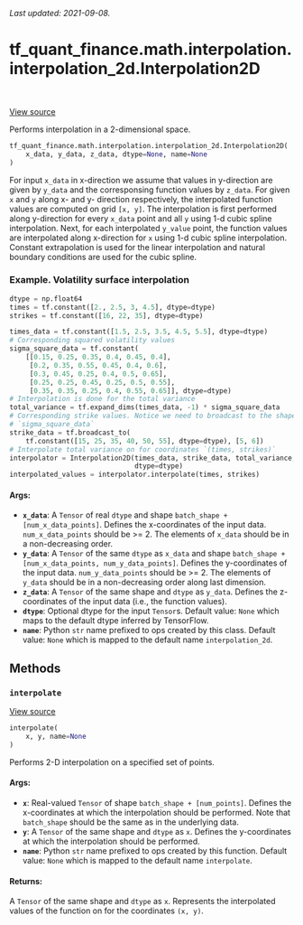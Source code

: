 <!--
This file is generated by a tool. Do not edit directly.
For open-source contributions the docs will be updated automatically.
-->

*Last updated: 2021-09-08.*

<div itemscope itemtype="http://developers.google.com/ReferenceObject">
<meta itemprop="name" content="tf_quant_finance.math.interpolation.interpolation_2d.Interpolation2D" />
<meta itemprop="path" content="Stable" />
<meta itemprop="property" content="__init__"/>
<meta itemprop="property" content="interpolate"/>
</div>

# tf_quant_finance.math.interpolation.interpolation_2d.Interpolation2D

<!-- Insert buttons and diff -->

<table class="tfo-notebook-buttons tfo-api" align="left">
</table>

<a target="_blank" href="https://github.com/google/tf-quant-finance/blob/master/tf_quant_finance/math/interpolation/interpolation_2d/interpolation_2d.py">View source</a>



Performs interpolation in a 2-dimensional space.

```python
tf_quant_finance.math.interpolation.interpolation_2d.Interpolation2D(
    x_data, y_data, z_data, dtype=None, name=None
)
```



<!-- Placeholder for "Used in" -->

For input `x_data` in x-direction we assume that values in y-direction are
given by `y_data` and the corresponsing function values by `z_data`.
For given `x` and `y` along x- and y- direction respectively,
the interpolated function values are computed on grid `[x, y]`.
The interpolation is first performed along y-direction for every `x_data`
point and all `y` using 1-d cubic spline interpolation. Next, for
each interpolated `y_value` point, the function values are interpolated along
x-direction for `x` using 1-d cubic spline interpolation.
Constant extrapolation is used for the linear interpolation and natural
boundary conditions are used for the cubic spline.

### Example. Volatility surface interpolation

```python
dtype = np.float64
times = tf.constant([2., 2.5, 3, 4.5], dtype=dtype)
strikes = tf.constant([16, 22, 35], dtype=dtype)

times_data = tf.constant([1.5, 2.5, 3.5, 4.5, 5.5], dtype=dtype)
# Corresponding squared volatility values
sigma_square_data = tf.constant(
    [[0.15, 0.25, 0.35, 0.4, 0.45, 0.4],
     [0.2, 0.35, 0.55, 0.45, 0.4, 0.6],
     [0.3, 0.45, 0.25, 0.4, 0.5, 0.65],
     [0.25, 0.25, 0.45, 0.25, 0.5, 0.55],
     [0.35, 0.35, 0.25, 0.4, 0.55, 0.65]], dtype=dtype)
# Interpolation is done for the total variance
total_variance = tf.expand_dims(times_data, -1) * sigma_square_data
# Corresponding strike values. Notice we need to broadcast to the shape of
# `sigma_square_data`
strike_data = tf.broadcast_to(
    tf.constant([15, 25, 35, 40, 50, 55], dtype=dtype), [5, 6])
# Interpolate total variance on for coordinates `(times, strikes)`
interpolator = Interpolation2D(times_data, strike_data, total_variance,
                               dtype=dtype)
interpolated_values = interpolator.interpolate(times, strikes)
```

#### Args:


* <b>`x_data`</b>: A `Tensor` of real `dtype` and shape
  `batch_shape + [num_x_data_points]`.
  Defines the x-coordinates of the input data. `num_x_data_points` should
  be >= 2. The elements of `x_data` should be in a non-decreasing order.
* <b>`y_data`</b>: A `Tensor` of the same `dtype` as `x_data` and shape
  `batch_shape + [num_x_data_points, num_y_data_points]`. Defines the
  y-coordinates of the input data. `num_y_data_points` should be >= 2.
  The elements of `y_data` should be in a non-decreasing order along last
  dimension.
* <b>`z_data`</b>: A `Tensor` of the same shape and `dtype` as `y_data`. Defines the
  z-coordinates of the input data (i.e., the function values).
* <b>`dtype`</b>: Optional dtype for the input `Tensor`s.
  Default value: `None` which maps to the default dtype inferred by
  TensorFlow.
* <b>`name`</b>: Python `str` name prefixed to ops created by this class.
  Default value: `None` which is mapped to the default name
  `interpolation_2d`.

## Methods

<h3 id="interpolate"><code>interpolate</code></h3>

<a target="_blank" href="https://github.com/google/tf-quant-finance/blob/master/tf_quant_finance/math/interpolation/interpolation_2d/interpolation_2d.py">View source</a>

```python
interpolate(
    x, y, name=None
)
```

Performs 2-D interpolation on a specified set of points.


#### Args:


* <b>`x`</b>: Real-valued `Tensor` of shape `batch_shape + [num_points]`.
  Defines the x-coordinates at which the interpolation should be
  performed. Note that `batch_shape` should be the same as in the
  underlying data.
* <b>`y`</b>: A `Tensor` of the same shape and `dtype` as `x`.
  Defines the y-coordinates at which the interpolation should be
  performed.
* <b>`name`</b>: Python `str` name prefixed to ops created by this function.
  Default value: `None` which is mapped to the default name
  `interpolate`.


#### Returns:

A `Tensor` of the same shape and `dtype` as `x`. Represents the
interpolated values of the function on for the coordinates
`(x, y)`.




